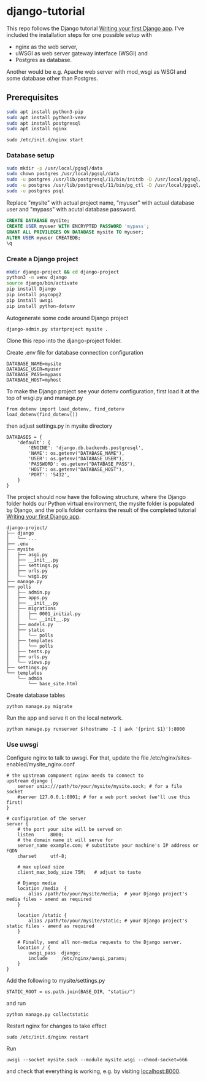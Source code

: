# django-tutorial

This repo follows the Django tutorial [Writing your first Django app](https://docs.djangoproject.com/en/3.0/intro/). I've included the installation steps for one possible setup with 

- nginx as the web server, 
- uWSGI as web server gateway interface (WSGI) and 
- Postgres as database.

Another would be e.g. Apache web server with mod_wsgi as WSGI and some database other than Postgres.

## Prerequisites

```bash
sudo apt install python3-pip
sudo apt install python3-venv
sudo apt install postgresql
sudo apt install nginx
```

```
sudo /etc/init.d/nginx start
```

### Database setup
```bash
sudo mkdir -p /usr/local/pgsql/data
sudo chown postgres /usr/local/pgsql/data
sudo -u postgres /usr/lib/postgresql/11/bin/initdb -D /usr/local/pgsql/data
sudo -u postgres /usr/lib/postgresql/11/bin/pg_ctl -D /usr/local/pgsql/data/-l logfile start &
sudo -u postgres psql
```

Replace "mysite" with actual project name, "myuser" with actual database user and "mypass" with acutal database password.
```SQL
CREATE DATABASE mysite;
CREATE USER myuser WITH ENCRYPTED PASSWORD 'mypass';
GRANT ALL PRIVILEGES ON DATABASE mysite TO myuser;
ALTER USER myuser CREATEDB;
\q
```

### Create a Django project
```bash
mkdir django-project && cd django-project
python3 -m venv django
source django/bin/activate
pip install Django
pip install psycopg2
pip install uwsgi
pip install python-dotenv
```

Autogenerate some code around Django project
```
django-admin.py startproject mysite .
```

Clone this repo into the django-project folder.

Create .env file for database connection configuration

```
DATABASE_NAME=mysite
DATABASE_USER=myuser
DATABASE_PASS=mypass
DATABASE_HOST=myhost
```

To make the Django project see your dotenv configuration, first load it at the top of wsgi.py and manage.py

```
from dotenv import load_dotenv, find_dotenv
load_dotenv(find_dotenv())
```

then adjust settings.py in mysite directory

```
DATABASES = {
    'default': {
        'ENGINE': 'django.db.backends.postgresql',
        'NAME': os.getenv("DATABASE_NAME"),
        'USER': os.getenv("DATABASE_USER"),
        'PASSWORD': os.getenv("DATABASE_PASS"),
        'HOST': os.getenv("DATABASE_HOST"),
        'PORT': '5432',
    }
}
```

The project should now have the following structure, where the Django folder holds our Python virtual environment, the mysite folder is populated by Django, and the polls folder contains the result of the completed tutorial [Writing your first Django app](https://docs.djangoproject.com/en/3.0/intro/).

```
django-project/
├── django
│   └── ...
├── .env
├── mysite
│   ├── asgi.py
│   ├── __init__.py
│   ├── settings.py
│   ├── urls.py
│   └── wsgi.py
├── manage.py
├── polls
│   ├── admin.py
│   ├── apps.py
│   ├── __init__.py
│   ├── migrations
│   │   ├── 0001_initial.py
│   │   └── __init__.py
│   ├── models.py
│   ├── static
│   │   └── polls
│   ├── templates
│   │   └── polls
│   ├── tests.py
│   ├── urls.py
│   └── views.py
├── settings.py
└── templates
    └── admin
        └── base_site.html
```

Create database tables
```
python manage.py migrate
```

Run the app and serve it on the local network.
```
python manage.py runserver $(hostname -I | awk '{print $1}'):8000
```

### Use uwsgi

Configure nginx to talk to uwsgi. For that, update the file /etc/nginx/sites-enabled/mysite_nginx.conf

```
# the upstream component nginx needs to connect to
upstream django {
    server unix:///path/to/your/mysite/mysite.sock; # for a file socket
    #server 127.0.0.1:8001; # for a web port socket (we'll use this first)
}

# configuration of the server
server {
    # the port your site will be served on
    listen      8000;
    # the domain name it will serve for
    server_name example.com; # substitute your machine's IP address or FQDN
    charset     utf-8;

    # max upload size
    client_max_body_size 75M;   # adjust to taste

    # Django media
    location /media  {
        alias /path/to/your/mysite/media;  # your Django project's media files - amend as required
    }

    location /static {
        alias /path/to/your/mysite/static; # your Django project's static files - amend as required
    }

    # Finally, send all non-media requests to the Django server.
    location / {
        uwsgi_pass  django;
        include     /etc/nginx/uwsgi_params;
    }
}
```

Add the following to mysite/settings.py

```
STATIC_ROOT = os.path.join(BASE_DIR, "static/")
```

and run

```
python manage.py collectstatic
```

Restart nginx for changes to take effect

```
sudo /etc/init.d/nginx restart
```

Run 

```
uwsgi --socket mysite.sock --module mysite.wsgi --chmod-socket=666
```

and check that everything is working, e.g. by visiting [localhost:8000](localhost:8000).
